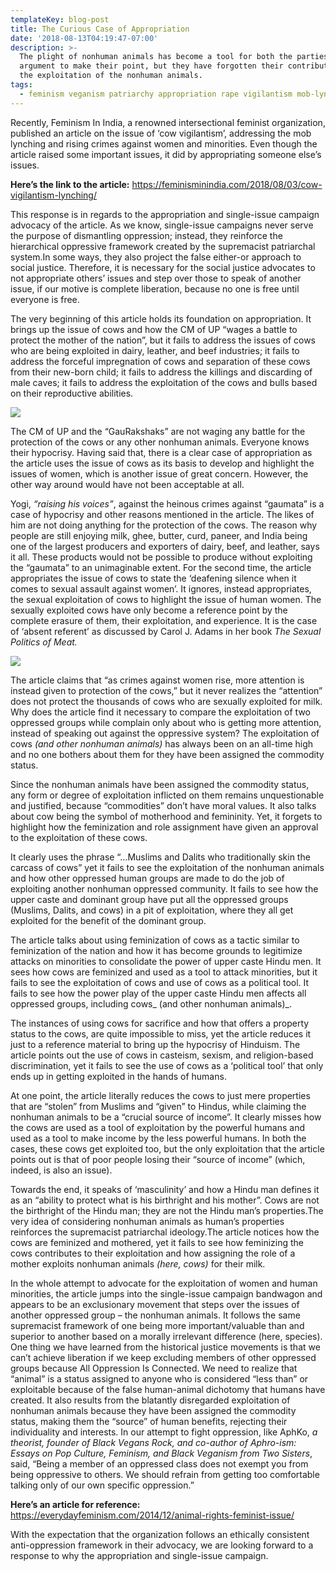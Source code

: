 ```yaml
---
templateKey: blog-post
title: The Curious Case of Appropriation
date: '2018-08-13T04:19:47-07:00'
description: >-
  The plight of nonhuman animals has become a tool for both the parties of the
  argument to make their point, but they have forgotten their contribution to
  the exploitation of the nonhuman animals.
tags:
  - feminism veganism patriarchy appropriation rape vigilantism mob-lynching
---
```

Recently, Feminism In India, a renowned intersectional feminist organization, published an article on the issue of ‘cow vigilantism’, addressing the mob lynching and rising crimes against women and minorities. Even though the article raised some important issues, it did by appropriating someone else’s issues. 

**Here’s the link to the article:** [https://feminisminindia.com/2018/08/03/cow-vigilantism-lynching/
](https://feminisminindia.com/2018/08/03/cow-vigilantism-lynching/)

This response is in regards to the appropriation and single-issue campaign advocacy of the article. As we know, single-issue campaigns never serve the purpose of dismantling oppression; instead, they reinforce the hierarchical oppressive framework created by the supremacist patriarchal system.In some ways, they also project the false either-or approach to social justice. Therefore, it is necessary for the social justice advocates to not appropriate others’ issues and step over those to speak of another issue, if our motive is complete liberation, because no one is free until everyone is free.

The very beginning of this article holds its foundation on appropriation. It brings up the issue of cows and how the CM of UP “wages a battle to protect the mother of the nation”, but it fails to address the issues of cows who are being exploited in dairy, leather, and beef industries; it fails to address the forceful impregnation of cows and separation of these cows from their new-born child; it fails to address the killings and discarding of male caves; it fails to address the exploitation of the cows and bulls based on their reproductive abilities. 

![](/img/38908258_518784051910454_6516887142466060288_n.jpg)

The CM of UP and the “GauRakshaks” are not waging any battle for the protection of the cows or any other nonhuman animals. Everyone knows their hypocrisy. Having said that, there is a clear case of appropriation as the article uses the issue of cows as its basis to develop and highlight the issues of women, which is another issue of great concern. However, the other way around would have not been acceptable at all.

Yogi, _“raising his voices”_, against the heinous crimes against “gaumata” is a case of hypocrisy and other reasons mentioned in the article. The likes of him are not doing anything for the protection of the cows. The reason why people are still enjoying milk, ghee, butter, curd, paneer, and India being one of the largest producers and exporters of dairy, beef, and leather, says it all. These products would not be possible to produce without exploiting the “gaumata” to an unimaginable extent. For the second time, the article appropriates the issue of cows to state the ‘deafening silence when it comes to sexual assault against women’. It ignores, instead appropriates, the sexual exploitation of cows to highlight the issue of human women. The sexually exploited cows have only become a reference point by the complete erasure of them, their exploitation, and experience. It is the case of ‘absent referent’ as discussed by Carol J. Adams in her book _The Sexual Politics of Meat._

![](/img/39109169_1045247982303598_5276887460855414784_n.jpg)

The article claims that “as crimes against women rise, more attention is instead given to protection of the cows,” but it never realizes the “attention” does not protect the thousands of cows who are sexually exploited for milk. Why does the article find it necessary to compare the exploitation of two oppressed groups while complain only about who is getting more attention, instead of speaking out against the oppressive system? The exploitation of cows _(and other nonhuman animals)_ has always been on an all-time high and no one bothers about them for they have been assigned the commodity status. 

Since the nonhuman animals have been assigned the commodity status, any form or degree of exploitation inflicted on them remains unquestionable and justified, because “commodities” don’t have moral values. It also talks about cow being the symbol of motherhood and femininity. Yet, it forgets to highlight how the feminization and role assignment have given an approval to the exploitation of these cows.

It clearly uses the phrase “…Muslims and Dalits who traditionally skin the carcass of cows” yet it fails to see the exploitation of the nonhuman animals and how other oppressed human groups are made to do the job of exploiting another nonhuman oppressed community. It fails to see how the upper caste and dominant group have put all the oppressed groups (Muslims, Dalits, and cows) in a pit of exploitation, where they all get exploited for the benefit of the dominant group.

The article talks about using feminization of cows as a tactic similar to feminization of the nation and how it has become grounds to legitimize attacks on minorities to consolidate the power of upper caste Hindu men. It sees how cows are feminized and used as a tool to attack minorities, but it fails to see the exploitation of cows and use of cows as a political tool. It fails to see how the power play of the upper caste Hindu men affects all oppressed groups, including cows_ (and other nonhuman animals)_.

The instances of using cows for sacrifice and how that offers a property status to the cows, are quite impossible to miss, yet the article reduces it just to a reference material to bring up the hypocrisy of Hinduism. The article points out the use of cows in casteism, sexism, and religion-based discrimination, yet it fails to see the use of cows as a ‘political tool’ that only ends up in getting exploited in the hands of humans. 

At one point, the article literally reduces the cows to just mere properties that are “stolen” from Muslims and “given” to Hindus, while claiming the nonhuman animals to be a “crucial source of income”. It clearly misses how the cows are used as a tool of exploitation by the powerful humans and used as a tool to make income by the less powerful humans. In both the cases, these cows get exploited too, but the only exploitation that the article points out is that of poor people losing their “source of income” (which, indeed, is also an issue).

Towards the end, it speaks of ‘masculinity’ and how a Hindu man defines it as an “ability to protect what is his birthright and his mother”. Cows are not the birthright of the Hindu man; they are not the Hindu man’s properties.The very idea of considering nonhuman animals as human’s properties reinforces the supremacist patriarchal ideology.The article notices how the cows are feminized and mothered, yet it fails to see how feminizing the cows contributes to their exploitation and how assigning the role of a mother exploits nonhuman animals _(here, cows)_ for their milk.

In the whole attempt to advocate for the exploitation of women and human minorities, the article jumps into the single-issue campaign bandwagon and appears to be an exclusionary movement that steps over the issues of another oppressed group – the nonhuman animals. It follows the same supremacist framework of one being more important/valuable than and superior to another based on a morally irrelevant difference (here, species). One thing we have learned from the historical justice movements is that we can’t achieve liberation if we keep excluding members of other oppressed groups because All Oppression Is Connected. We need to realize that “animal” is a status assigned to anyone who is considered “less than” or exploitable because of the false human-animal dichotomy that humans have created. It also results from the blatantly disregarded exploitation of nonhuman animals because they have been assigned the commodity status, making them the “source” of human benefits, rejecting their individuality and interests. In our attempt to fight oppression, like AphKo, _a theorist, founder of Black Vegans Rock, and co-author of Aphro-ism: Essays on Pop Culture, Feminism, and Black Veganism from Two Sisters_, said, “Being a member of an oppressed class does not exempt you from being oppressive to others. We should refrain from getting too comfortable talking only of our own specific oppression.”

**Here’s an article for reference:** [https://everydayfeminism.com/2014/12/animal-rights-feminist-issue/
](https://everydayfeminism.com/2014/12/animal-rights-feminist-issue/)

With the expectation that the organization follows an ethically consistent anti-oppression framework in their advocacy, we are looking forward to a response to why the appropriation and single-issue campaign.
